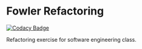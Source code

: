 # Fowler Refactoring

[![Codacy Badge](https://api.codacy.com/project/badge/Grade/cdc6e9123b0a4c13ad0202c3187be866)](https://www.codacy.com/manual/kzynn/fowler-refactoring?utm_source=github.com&amp;utm_medium=referral&amp;utm_content=kzynn/fowler-refactoring&amp;utm_campaign=Badge_Grade)

Refactoring exercise for software engineering class.
